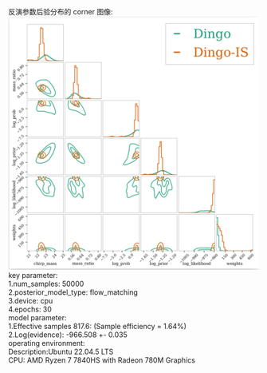 反演参数后验分布的 corner 图像:
![](https://github.com/mulisnow/GW150914-dingo-FMPE/blob/main/dingo_gw_FMPE/03_inference/outdir_GW150914/result/corner.png)
key parameter:  
1.num_samples: 50000  
2.posterior_model_type: flow_matching  
3.device: cpu   
4.epochs: 30  
model parameter:  
1.Effective samples 817.6: (Sample efficiency = 1.64%)  
2.Log(evidence): -966.508 +- 0.035  
operating environment:  
Description:Ubuntu 22.04.5 LTS  
CPU: AMD Ryzen 7 7840HS with Radeon 780M Graphics  
          


